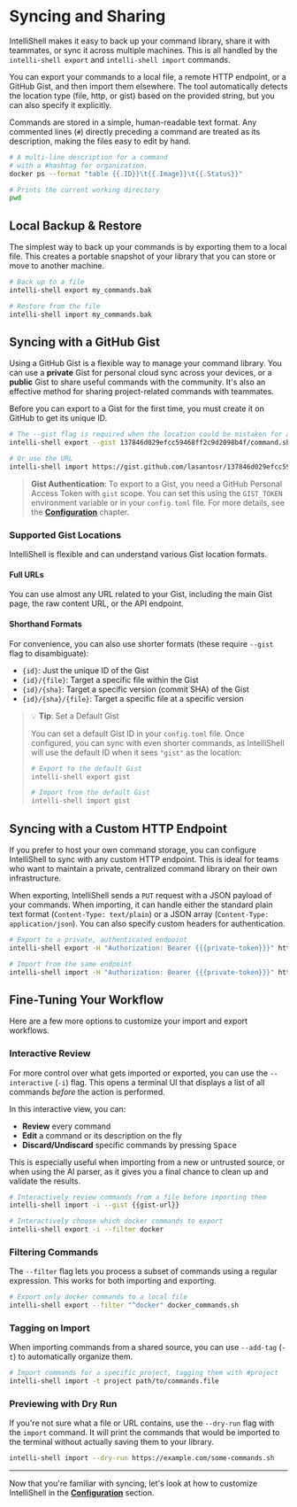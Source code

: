 # Syncing and Sharing

IntelliShell makes it easy to back up your command library, share it with teammates, or sync it across multiple
machines. This is all handled by the `intelli-shell export` and `intelli-shell import` commands.

You can export your commands to a local file, a remote HTTP endpoint, or a GitHub Gist, and then import them elsewhere.
The tool automatically detects the location type (file, http, or gist) based on the provided string, but you can also
specify it explicitly.

Commands are stored in a simple, human-readable text format. Any commented lines (`#`) directly preceding a command are
treated as its description, making the files easy to edit by hand.

```sh
# A multi-line description for a command
# with a #hashtag for organization.
docker ps --format "table {{.ID}}\t{{.Image}}\t{{.Status}}"

# Prints the current working directory
pwd
```

## Local Backup & Restore

The simplest way to back up your commands is by exporting them to a local file. This creates a portable snapshot of
your library that you can store or move to another machine.

```sh
# Back up to a file
intelli-shell export my_commands.bak

# Restore from the file
intelli-shell import my_commands.bak
```

## Syncing with a GitHub Gist

Using a GitHub Gist is a flexible way to manage your command library. You can use a **private** Gist for personal cloud
sync across your devices, or a **public** Gist to share useful commands with the community. It's also an effective
method for sharing project-related commands with teammates.

Before you can export to a Gist for the first time, you must create it on GitHub to get its unique ID.

```sh
# The --gist flag is required when the location could be mistaken for a file name
intelli-shell export --gist 137846d029efcc59468ff2c9d2098b4f/command.sh

# Or use the URL
intelli-shell import https://gist.github.com/lasantosr/137846d029efcc59468ff2c9d2098b4f
```

> **Gist Authentication**: To export to a Gist, you need a GitHub Personal Access Token with `gist` scope. You can set
> this using the `GIST_TOKEN` environment variable or in your `config.toml` file. For more details, see the
> [**Configuration**](../configuration/general.md#gist-integration) chapter.

### Supported Gist Locations

IntelliShell is flexible and can understand various Gist location formats.

#### Full URLs

You can use almost any URL related to your Gist, including the main Gist page, the raw content URL, or the API endpoint.

#### Shorthand Formats

For convenience, you can also use shorter formats (these require `--gist` flag to disambiguate):

- `{id}`: Just the unique ID of the Gist
- `{id}/{file}`: Target a specific file within the Gist
- `{id}/{sha}`: Target a specific version (commit SHA) of the Gist
- `{id}/{sha}/{file}`: Target a specific file at a specific version

> 💡 **Tip**: Set a Default Gist
>
> You can set a default Gist ID in your `config.toml` file. Once configured, you can sync with even shorter
> commands, as IntelliShell will use the default ID when it sees `"gist"` as the location:
>
> ```sh
> # Export to the default Gist
> intelli-shell export gist
>
> # Import from the default Gist
> intelli-shell import gist
> ```

## Syncing with a Custom HTTP Endpoint

If you prefer to host your own command storage, you can configure IntelliShell to sync with any custom HTTP endpoint.
This is ideal for teams who want to maintain a private, centralized command library on their own infrastructure.

When exporting, IntelliShell sends a `PUT` request with a JSON payload of your commands. When importing, it can handle
either the standard plain text format (`Content-Type: text/plain`) or a JSON array (`Content-Type: application/json`).
You can also specify custom headers for authentication.

```sh
# Export to a private, authenticated endpoint
intelli-shell export -H "Authorization: Bearer {{{private-token}}}" https://my-server.com/commands

# Import from the same endpoint
intelli-shell import -H "Authorization: Bearer {{{private-token}}}" https://my-server.com/commands
```

## Fine-Tuning Your Workflow

Here are a few more options to customize your import and export workflows.

### Interactive Review

For more control over what gets imported or exported, you can use the `--interactive` (`-i`) flag. This opens a
terminal UI that displays a list of all commands _before_ the action is performed.

In this interactive view, you can:

- **Review** every command
- **Edit** a command or its description on the fly
- **Discard/Undiscard** specific commands by pressing <kbd>Space</kbd>

This is especially useful when importing from a new or untrusted source, or when using the AI parser, as it gives you a
final chance to clean up and validate the results.

```sh
# Interactively review commands from a file before importing them
intelli-shell import -i --gist {{gist-url}}

# Interactively choose which docker commands to export
intelli-shell export -i --filter docker
```

### Filtering Commands

The `--filter` flag lets you process a subset of commands using a regular expression. This works for both importing and
exporting.

```sh
# Export only docker commands to a local file
intelli-shell export --filter "^docker" docker_commands.sh
```

### Tagging on Import

When importing commands from a shared source, you can use `--add-tag` (`-t`) to automatically organize them.

```sh
# Import commands for a specific project, tagging them with #project
intelli-shell import -t project path/to/commands.file
```

### Previewing with Dry Run

If you're not sure what a file or URL contains, use the `--dry-run` flag with the `import` command. It will print the
commands that would be imported to the terminal without actually saving them to your library.

```sh
intelli-shell import --dry-run https://example.com/some-commands.sh 
```

---

Now that you're familiar with syncing, let's look at how to customize IntelliShell in the
[**Configuration**](../configuration/index.md) section.
